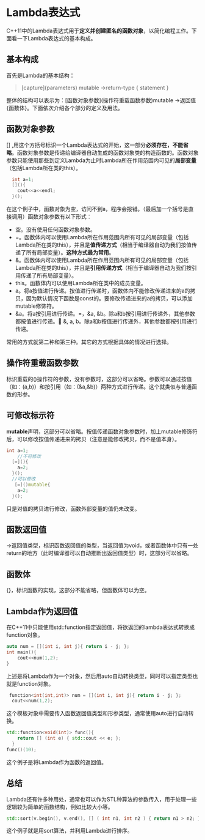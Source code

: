 # Lambda表达式 
C++11中的Lambda表达式用于**定义并创建匿名的函数对象**，以简化编程工作。下面看一下Lambda表达式的基本构成。
## 基本构成
首先是Lambda的基本结构：
> \[capture\](parameters) mutable ->return-type 
>{
>statement
>}

整体的结构可以表示为：\[函数对象参数\](操作符重载函数参数)mutable ->返回值{函数体}。下面依次介绍各个部分的定义及用法。

## 函数对象参数
\[] ,用这个方括号标识一个Lambda表达式的开始，这一部分**必须存在，不能省略**。函数对象参数是传递给编译器自动生成的函数对象类的构造函数的。函数对象参数只能使用那些到定义Lambda为止时Lambda所在作用范围内可见的**局部变量**（包括Lambda所在类的this）。
```c++
  int a=1;
  [](){
    cout<<a<<endl;
  }();
```
在这个例子中，函数对象为空，访问不到a，程序会报错。（最后加一个括号是直接调用）函数对象参数有以下形式：
* 空。没有使用任何函数对象参数。
* =。函数体内可以使用Lambda所在作用范围内所有可见的局部变量（包括Lambda所在类的this），并且是**值传递方式**（相当于编译器自动为我们按值传递了所有局部变量）。**这种方式最为常用**。
* &。函数体内可以使用Lambda所在作用范围内所有可见的局部变量（包括Lambda所在类的this），并且是**引用传递方式**（相当于编译器自动为我们按引用传递了所有局部变量）。
* this。函数体内可以使用Lambda所在类中的成员变量。
* a。将a按值进行传递。按值进行传递时，函数体内不能修改传递进来的a的拷贝，因为默认情况下函数是const的。要修改传递进来的a的拷贝，可以添加mutable修饰符。
* &a。将a按引用进行传递。=，&a, &b。除a和b按引用进行传递外，其他参数都按值进行传递。	&, a, b。除a和b按值进行传递外，其他参数都按引用进行传递。

常用的方式就第二种和第三种。其它的方式根据具体的情况进行选择。

## 操作符重载函数参数
标识重载的()操作符的参数，没有参数时，这部分可以省略。参数可以通过按值（如：(a,b)）和按引用（如：(&a,&b)）两种方式进行传递。这个就类似与普通函数的形参。

## 可修改标示符
**mutable**声明，这部分可以省略。按值传递函数对象参数时，加上mutable修饰符后，可以修改按值传递进来的拷贝（注意是能修改拷贝，而不是值本身）。
```C++
int a=1;
    //不可修改
  [=](){
    a=2;
  }();
  //可以修改
   [=]()mutable{
    a=2;
  }();
```
只是对值的拷贝进行修改，函数外部变量的值仍未改变。
## 函数返回值
->返回值类型，标识函数返回值的类型，当返回值为void，或者函数体中只有一处return的地方（此时编译器可以自动推断出返回值类型）时，这部分可以省略。
## 函数体
{}，标识函数的实现，这部分不能省略，但函数体可以为空。

## Lambda作为返回值
在C++11中只能使用std::function指定返回值，将欲返回的lambda表达式转换成function对象。
```C++
auto num = [](int i, int j){ return i - j; };
int main(){
    cout<<num(1,2);
}
```
上述是将Lambda作为一个对象，然后用auto自动转换类型，同时可以指定类型也就是function对象。
```C++
 function<int(int,int)> num = [](int i, int j){ return i - j; };
  cout<<num(1,2);
```
这个模板对象中需要传入函数返回值类型和形参类型，通常使用auto进行自动转换。
```C++
std::function<void(int)> func(){
	return [] (int e) { std::cout << e; };
  }
func()(10);
```
这个例子是将Lambda作为函数的返回值。
## 总结
Lambda还有许多种用处，通常也可以作为STL种算法的参数传入，用于处理一些逻辑较为简单的函数结构，例如比较大小等。
```C++
std::sort(v.begin(), v.end(), [] ( int n1, int n2 ) { return n1 > n2; });
```
这个例子就是用sort算法，并利用Lambda进行排序。